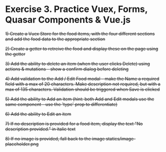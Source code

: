 # Exercise 3. Practice Vuex, Forms, Quasar Components & Vue.js

~~1) Create a Vuex Store for the food items, with the four different sections and add the food data to the appropriate section~~

~~2) Create a getter to retreive the food and display these on the page using the getter~~

~~3) Add the ability to delete an item (when the user clicks Delete) using actions & mutations - show a confirm dialog before deleting~~

~~4) Add validation to the Add / Edit Food modal - make the Name a required field with a max of 20 characters. Make description not required, but with a max of 135 characters. Validation should be triggered when Save is clicked~~

~~5) Add the ability to Add an item (hint: both Add and Edit modals use the same component - use the 'type' prop to differentiate)~~

~~6) Add the ability to Edit an item~~

~~7) If no description is provided for a food item, display the text "No description provided." in italic text~~

~~8) If no image is provided, fall back to the image statics/image-placeholder.png~~
